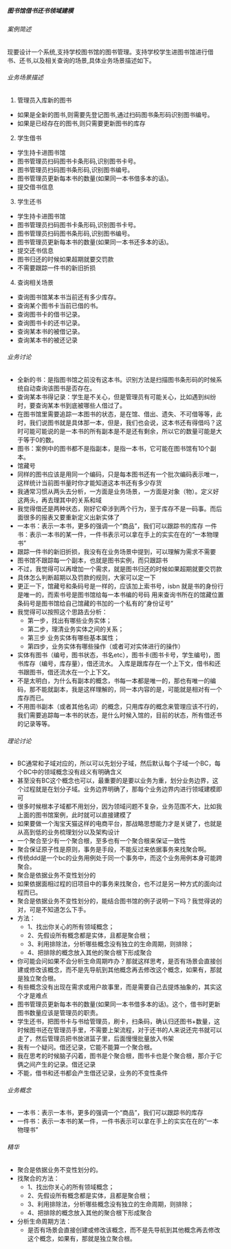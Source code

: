 ##### 图书馆借书还书领域建模

###### 案例简述
现要设计一个系统,支持学校图书馆的图书管理。支持学校学生进图书馆进行借书、还书,以及相关查询的场景,具体业务场景描述如下。

###### 业务场景描述
1. 管理员入库新的图书
- 如果是全新的图书,则需要先登记图书,通过扫码图书条形码识别图书编号。
- 如果是已经存在的图书,则只需要更新图书的库存
2. 学生借书
- 学生持卡进图书馆
- 图书管理员扫码图书卡条形码,识别图书卡号。
- 图书管理员扫码图书条形码,识别图书编号。
- 图书管理员更新每本书的数量(如果同一本书借多本的话)。
- 提交借书信息
3. 学生还书
- 学生持卡进图书馆
- 图书管理员扫码图书卡条形码,识别图书卡号。
- 图书管理员扫码图书条形码,识别图书编号。
- 图书管理员更新每本书的数量(如果同一本书还多本的话)。
- 提交还书信息
- 图书归还的时候如果超期就要交罚款
- 不需要跟踪一件书的新旧折损
4. 查询相关场景
- 查询图书馆某本书当前还有多少库存。
- 查询某个图书卡当前已借的书。
- 查询图书卡的借书记录。
- 查询图书卡的还书记录。
- 查询某本书的被借记录。
- 查询某本书的被还记录

###### 业务讨论
- 全新的书：是指图书馆之前没有这本书。识别方法是扫描图书条形码的时候系统自动查询该图书是否存在。
- 查询某本书得记录：学生是不关心，但是管理员有可能关心，比如遇到纠纷时，要查询某本书到底被哪些人借过了。
- 在图书馆里需要追踪一本图书的状态，是在馆、借出、遗失、不可借等等，此时，我们说图书就是具体那一本，但是，我们也会说，这本书还有得借吗？这时可能可能说的是一本书的所有副本是不是还有剩余，所以它的数量可能是大于等于0的数。
- 图书：案例中的图书都不是指副本，是指一本书，它可能在图书馆有10个副本。
- 馆藏号
- 同样的图书应该是用同一个编码，只是每本图书还有一个批次编码表示唯一，这样统计当前图书量时你才能知道这本书还有多少存货
- 我通常习惯从两头去分析，一方面是业务场景，一方面是对象（物）。定义好这两头，再去理其中的关系和域
- 我觉得借还是两种状态，刚好它牵涉到两个行为，至于库存不是一码事。而后面很多的报表又要重新定义出新实体了
- 一本书：表示一本书，更多的强调一个“商品”，我们可以跟踪书的库存
一件书：表示一本书的某一件，一件书表示可以拿在手上的实实在在的“一本物理书”
- 跟踪一件书的新旧折损，我没有在业务场景中提到，可以理解为需求不需要
- 图书馆不跟踪每一个副本，也就是图书实例，而只跟踪书
- 不过，我觉得可以再增加一个需求，就是图书归还的时候如果超期就要交罚款
- 具体怎么判断超期以及罚款的规则，大家可以定一下
- 更正一下，馆藏号和条码号是一样的，应该加上索书号，isbn 就是书的身份行 是唯一的，而索书号是图书馆给每一本书编的号码 用来查询书所在的馆藏位置  条码号是图书馆给自己馆藏的书加的一个私有的”身份证号”
- 我觉得可以按照这个思路去分析：
    - 第一步，找出有哪些业务实体； 
    - 第二步，理清业务实体之间的关系；
    - 第三步 业务实体有哪些基本属性；
    - 第四步，业务实体有哪些操作（或者可对实体进行的操作）
- 实体有图书（编号，图书状态，书名etc），图书卡(图书卡号，学生编号)，图书库存（编号，库存量），借还流水。
入库是跟库存在一个上下文，借书和还书跟图书，借还流水在一个上下文。
- 不是太明白，为什么有副本的概念，书每一本都是唯一的，那也有唯一的编码，那不能就副本，我是这样理解的，同一本内容的是，可能就是相对有一个库存而已。
- 不用图书副本（或者其他名词）的概念，只用库存的概念来管理应该不行的，我们需要追踪每一本书的状态，是什么时候入馆的，目前的状态，所有借还书的记录等等。

###### 理论讨论
- BC通常和子域对应的，所以可以先划分子域，然后默认每个子域一个BC，每个BC中的领域概念没有歧义有明确含义
- 甚至没有BC这个概念也可以，最重要的是要以业务为重，划分业务边界，这个过程就是在划分子域。业务边界明确了，那每个业务边界内进行领域建模即可
- 很多时候根本子域都不用划分，因为领域问题不复杂，业务范围不大，比如我上面的图书馆案例，此时就可以直接建模了
- 如果要做一个淘宝天猫这样的电商平台，那战略思想能力才是关键了，也就是从高到低的业务梳理划分以及架构设计
- 一个聚合至少有一个聚合根，至多也有一个聚合根来保证一致性
- 聚合保证原子性是原则，事务是手段，不能反过来依据事务来找聚合啊。
- 传统ddd是一个bc的业务用例处于同一个事务中，而这个业务用例本身可能跨聚合。
- 聚合是依据业务不变性划分的
- 如果依据面相过程的旧项目中的事务来找聚合，也不过是另一种方式的面向过程而已。
- 聚合是依据业务不变性划分的，能结合图书馆的例子说明一下吗？我觉得说的对，可是不知道怎么下手。
- 方法：
    - 1、找出你关心的所有领域概念；
    - 2、先假设所有概念都是实体，且都是聚合根；
    - 3、利用排除法，分析哪些概念没有独立的生命周期，则排除；
    - 4、把排除的概念放入其他的聚合根下形成聚合
- 你可能会问如果不会分析生命周期咋办？那就这样思考，是否有场景会直接创建或修改该概念，而不是先导航到其他概念再去修改这个概念，如果有，那就是独立聚合根。
- 有些概念没有出现在需求或用户故事里，而是需要自己去提炼抽象的，其实这个才是难点
- 图书管理员更新每本书的数量(如果同一本书借多本的话)。这个，借书时更新图书数量应该是管理员的职责。
- 学生还书，把图书卡与书给管理员，刷卡，扫条码，确认归还图书+数量，这时候图书还在管理员手里，不需要上架流程，对于还书的人来说还完书就可以走了，然后管理员把书放进篮子里，后面慢慢批量放入书架
- 我有一个疑问。借还记录，它能不能算一个聚合根。
- 我在思考的时候脑子闪着，图书是个聚合根，图书卡也是个聚合根，那介于它俩之间产生的记录。借还记录
- 不能，借书和还书都会产生借还记录，业务的不变性条件

###### 业务概念

- 一本书：表示一本书，更多的强调一个“商品”，我们可以跟踪书的库存
- 一件书：表示一本书的某一件，一件书表示可以拿在手上的实实在在的“一本物理书”

###### 精华

- 聚合是依据业务不变性划分的。
- 找聚合的方法：
    - 1、找出你关心的所有领域概念；
    - 2、先假设所有概念都是实体，且都是聚合根；
    - 3、利用排除法，分析哪些概念没有独立的生命周期，则排除；
    - 4、把排除的概念放入其他的聚合根下形成聚合
- 分析生命周期方法：
    - 是否有场景会直接创建或修改该概念，而不是先导航到其他概念再去修改这个概念，如果有，那就是独立聚合根。